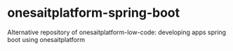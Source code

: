 # onesaitplatform-spring-boot

Alternative repository of onesaitplatform-low-code: developing apps spring boot using onesaitplatform
